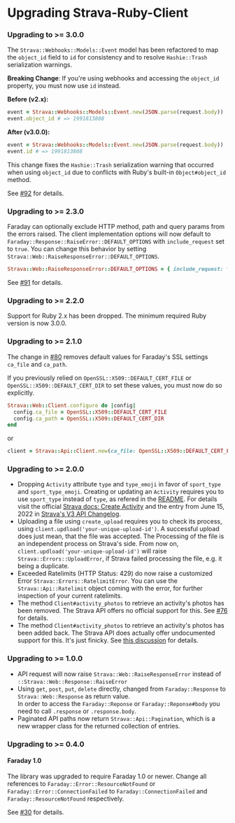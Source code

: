 # Upgrading Strava-Ruby-Client

### Upgrading to >= 3.0.0

The `Strava::Webhooks::Models::Event` model has been refactored to map the `object_id` field to `id` for consistency and to resolve `Hashie::Trash` serialization warnings.

**Breaking Change**: If you're using webhooks and accessing the `object_id` property, you must now use `id` instead.

**Before (v2.x):**
```ruby
event = Strava::Webhooks::Models::Event.new(JSON.parse(request.body))
event.object_id # => 1991813808
```

**After (v3.0.0):**
```ruby
event = Strava::Webhooks::Models::Event.new(JSON.parse(request.body))
event.id # => 1991813808
```

This change fixes the `Hashie::Trash` serialization warning that occurred when using `object_id` due to conflicts with Ruby's built-in `Object#object_id` method.

See [#92](https://github.com/dblock/strava-ruby-client/pull/92) for details.

### Upgrading to >= 2.3.0

Faraday can optionally exclude HTTP method, path and query params from the errors raised. The client implementation options will now default to `Faraday::Response::RaiseError::DEFAULT_OPTIONS` with `include_request` set to `true`. You can change this behavior by setting `Strava::Web::RaiseResponseError::DEFAULT_OPTIONS`.

```ruby
Strava::Web::RaiseResponseError::DEFAULT_OPTIONS = { include_request: false }
```

See [#91](https://github.com/dblock/strava-ruby-client/pull/91) for details.

### Upgrading to >= 2.2.0

Support for Ruby 2.x has been dropped. The minimum required Ruby version is now 3.0.0.

### Upgrading to >= 2.1.0

The change in [#80](https://github.com/dblock/strava-ruby-client/pull/80) removes default values for Faraday's SSL settings `ca_file` and `ca_path`.

If you previously relied on `OpenSSL::X509::DEFAULT_CERT_FILE` or `OpenSSL::X509::DEFAULT_CERT_DIR` to set these values, you must now do so explicitly.

```ruby
Strava::Web::Client.configure do |config|
  config.ca_file = OpenSSL::X509::DEFAULT_CERT_FILE
  config.ca_path = OpenSSL::X509::DEFAULT_CERT_DIR
end
```

or

```ruby
client = Strava::Api::Client.new(ca_file: OpenSSL::X509::DEFAULT_CERT_FILE, ca_path: OpenSSL::X509::DEFAULT_CERT_DIR)
```

### Upgrading to >= 2.0.0

- Dropping `Activity` attribute `type` and `type_emoji` in favor of `sport_type` and `sport_type_emoji`. Creating or updating an `Activity` requires you to use `sport_type` instead of `type`, as refered in the [README](README.md#create-an-activity). For details visit the official [Strava docs: Create Activity](https://developers.strava.com/docs/reference/#api-Activities-createActivity) and the entry from June 15, 2022 in [Strava's V3 API Changelog](https://developers.strava.com/docs/changelog/).
- Uploading a file using `create_upload` requires you to check its process, using `client.updload('your-unique-upload-id')`. A successful upload does just mean, that the file was accepted. The Processing of the file is an independent process on Strava's side. From now on, `client.updload('your-unique-upload-id')` will raise `Strava::Errors::UploadError`, if Strava failed processing the file, e.g. it being a duplicate.
- Exceeded Ratelimits (HTTP Status: 429) do now raise a customized Error `Strava::Errors::RatelimitError`. You can use the `Strava::Api::Ratelimit` object coming with the error, for further inspection of your current ratelimits.
- The method `Client#activity_photos` to retrieve an activity's photos has been removed. The Strava API offers no official support for this. See [#76](https://github.com/dblock/strava-ruby-client/issues/76) for details.
- The method `Client#activity_photos` to retrieve an activity's photos has been added back. The Strava API does actually offer undocumented support for this. It's just finicky. See [this discussion](https://communityhub.strava.com/t5/developer-discussions/download-all-photos-of-my-own-activities/m-p/11262) for details.


### Upgrading to >= 1.0.0

- API request will now raise `Strava::Web::RaiseResponseError` instead of `::Strava::Web::Response::RaiseError`
- Using `get`, `post`, `put`, `delete` directly, changed from `Faraday::Response` to `Strava::Web::Response` as return value.  
  In order to access the `Faraday::Reponse` or `Faraday::Reponse#body` you need to call `.response` or `.response.body`.
- Paginated API paths now return `Strava::Api::Pagination`, which is a new wrapper class for the returned collection of entries.

### Upgrading to >= 0.4.0

#### Faraday 1.0

The library was upgraded to require Faraday 1.0 or newer. Change all references to `Faraday::Error::ResourceNotFound` or `Faraday::Error::ConnectionFailed` to `Faraday::ConnectionFailed` and `Faraday::ResourceNotFound` respectively.

See [#30](https://github.com/dblock/strava-ruby-client/pull/30) for details.
